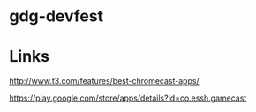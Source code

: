 gdg-devfest
===========


Links
=====

http://www.t3.com/features/best-chromecast-apps/

https://play.google.com/store/apps/details?id=co.essh.gamecast

